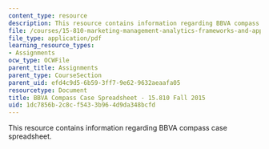 ```yaml
---
content_type: resource
description: This resource contains information regarding BBVA compass case spreadsheet.
file: /courses/15-810-marketing-management-analytics-frameworks-and-applications-fall-2015/1dc7856b2c8cf5433b964d9da348bcfd_MIT15_810F15_S05zBBVA_Comp.pdf
file_type: application/pdf
learning_resource_types:
- Assignments
ocw_type: OCWFile
parent_title: Assignments
parent_type: CourseSection
parent_uid: efd4c9d5-6b59-3ff7-9e62-9632aeaafa05
resourcetype: Document
title: BBVA Compass Case Spreadsheet - 15.810 Fall 2015
uid: 1dc7856b-2c8c-f543-3b96-4d9da348bcfd
---
```

This resource contains information regarding BBVA compass case spreadsheet.